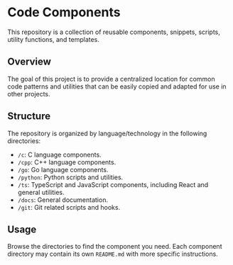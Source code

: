 # Code Components

This repository is a collection of reusable components, snippets, scripts, utility functions, and templates.

## Overview

The goal of this project is to provide a centralized location for common code patterns and utilities that can be easily copied and adapted for use in other projects.

## Structure

The repository is organized by language/technology in the following directories:

*   `/c`: C language components.
*   `/cpp`: C++ language components.
*   `/go`: Go language components.
*   `/python`: Python scripts and utilities.
*   `/ts`: TypeScript and JavaScript components, including React and general utilities.
*   `/docs`: General documentation.
*   `/git`: Git related scripts and hooks.

## Usage

Browse the directories to find the component you need. Each component directory may contain its own `README.md` with more specific instructions.
